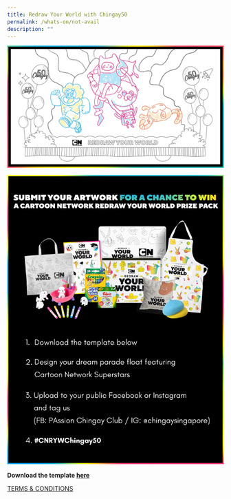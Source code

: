```yaml
---
title: Redraw Your World with Chingay50
permalink: /whats-on/not-avail
description: ""
---
```



![redraw](/images/whats-on/redraw-poster.jpg)

![step-by-step guide](/images/whats-on/redraw-step-by-step.png)

**Download the template [here](/images/whats-on/activity-sheet---chingay50-float.jpeg)**

[TERMS & CONDITIONS](/files/whats-on/terms-conditions---cn-ryw-chingay50-contest-110222_final.pdf)